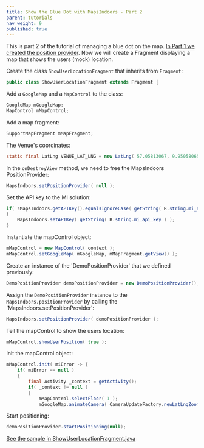 ```yaml
---
title: Show the Blue Dot with MapsIndoors - Part 2
parent: tutorials
nav_weight: 9
published: true
---
```


This is part 2 of the tutorial of managing a blue dot on the map. [In Part 1 we created the position provider](showuserlocationdemopositionprovider). Now we will create a Fragment displaying a map that shows the users (mock) location.

Create the class `ShowUserLocationFragment` that inherits from `Fragment`:

```java
public class ShowUserLocationFragment extends Fragment {
```

Add a `GoogleMap` and a `MapControl` to the class:

```java
GoogleMap mGoogleMap;
MapControl mMapControl;
```

Add a map fragment:

```java
SupportMapFragment mMapFragment;
```

The Venue's coordinates:

```java
static final LatLng VENUE_LAT_LNG = new LatLng( 57.05813067, 9.95058065 );
```

In the `onDestroyView` method, we need to free the MapsIndoors PositionProvider:

```java
MapsIndoors.setPositionProvider( null );
```

Set the API key to the MI solution:

```java
if( !MapsIndoors.getAPIKey().equalsIgnoreCase( getString( R.string.mi_api_key ) ) )
{
    MapsIndoors.setAPIKey( getString( R.string.mi_api_key ) );
}
```

Instantiate the mapControl object:

```java
mMapControl = new MapControl( context );
mMapControl.setGoogleMap( mGoogleMap, mMapFragment.getView() );
```

Create an instance of the 'DemoPositionProvider' that we defined previously:

```java
DemoPositionProvider demoPositionProvider = new DemoPositionProvider();
```

Assign the `DemoPositionProvider` instance to the `MapsIndoors.positionProvider` by calling the 'MapsIndoors.setPositionProvider':

```java
MapsIndoors.setPositionProvider( demoPositionProvider );
```

Tell the mapControl to show the users location:

```java
mMapControl.showUserPosition( true );
```

Init the mapControl object:

```java
mMapControl.init( miError -> {
    if( miError == null )
    {
        final Activity _context = getActivity();
        if( _context != null )
        {
            mMapControl.selectFloor( 1 );
            mGoogleMap.animateCamera( CameraUpdateFactory.newLatLngZoom( VENUE_LAT_LNG, 20f ) );
```

Start positioning:

```java
demoPositionProvider.startPositioning(null);
```

[See the sample in ShowUserLocationFragment.java](https://github.com/MapsIndoors/MapsIndoorsAndroid-Demo-Samples/blob/master/app/src/main/java/com/mapsindoors/showuserLocation/ShowUserLocationFragment.java)
